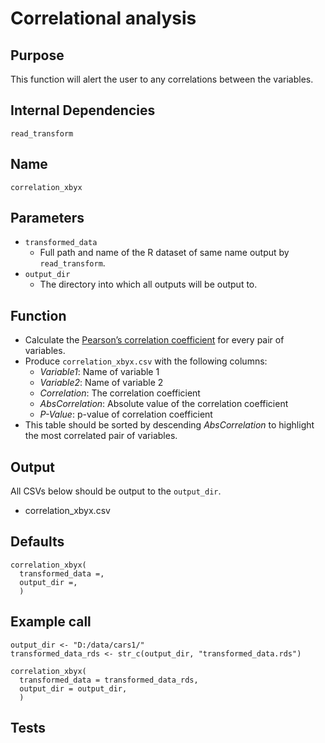 # Correlational analysis

## Purpose
This function will alert the user to any correlations between the variables.

## Internal Dependencies
`read_transform`

## Name
`correlation_xbyx`

## Parameters
* `transformed_data`
  * Full path and name of the R dataset of same name output by `read_transform`.
* `output_dir`
  * The directory into which all outputs will be output to.

## Function
* Calculate the [Pearson’s correlation coefficient](https://en.wikipedia.org/wiki/Pearson_product-moment_correlation_coefficient) for every pair of variables.
* Produce `correlation_xbyx.csv` with the following columns:
  * _Variable1_: Name of variable 1
  * _Variable2_: Name of variable 2
  * _Correlation_: The correlation coefficient
  * _AbsCorrelation_: Absolute value of the correlation coefficient
  * _P-Value_: p-value of correlation coefficient
* This table should be sorted by descending _AbsCorrelation_ to highlight the most correlated pair of variables.

## Output
All CSVs below should be output to the `output_dir`.
* correlation_xbyx.csv

## Defaults
```
correlation_xbyx(
  transformed_data =,
  output_dir =,
  )  
```

## Example call
```
output_dir <- "D:/data/cars1/"
transformed_data_rds <- str_c(output_dir, "transformed_data.rds")

correlation_xbyx(
  transformed_data = transformed_data_rds,
  output_dir = output_dir,
  )  
```
## Tests
